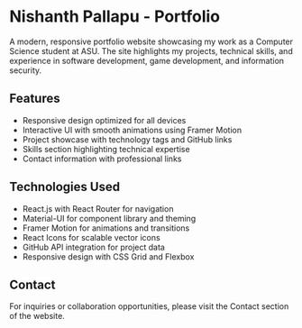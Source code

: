 # Nishanth Pallapu - Portfolio

A modern, responsive portfolio website showcasing my work as a Computer Science student at ASU. The site highlights my projects, technical skills, and experience in software development, game development, and information security.

## Features

- Responsive design optimized for all devices
- Interactive UI with smooth animations using Framer Motion
- Project showcase with technology tags and GitHub links
- Skills section highlighting technical expertise
- Contact information with professional links

## Technologies Used

- React.js with React Router for navigation
- Material-UI for component library and theming
- Framer Motion for animations and transitions
- React Icons for scalable vector icons
- GitHub API integration for project data
- Responsive design with CSS Grid and Flexbox

## Contact

For inquiries or collaboration opportunities, please visit the Contact section of the website.